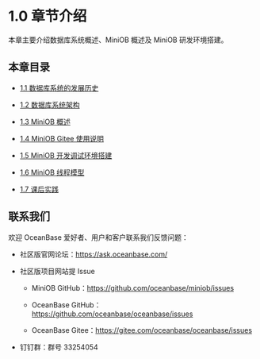 # 1.0 章节介绍

本章主要介绍数据库系统概述、MiniOB 概述及 MiniOB 研发环境搭建。

## 本章目录

- [1.1 数据库系统的发展历史](2.development-of-database-system.md)
  
- [1.2 数据库系统架构](3.database-system-architecture.md)

- [1.3 MiniOB 概述](4.miniob-overview.md)

- [1.4 MiniOB Gitee 使用说明](5.miniob-github-gitee-instructions.md)

- [1.5 MiniOB 开发调试环境搭建](6.miniob-debug-environment-setup.md)

- [1.6 MiniOB 线程模型](7.miniob-thread-model.md)

- [1.7 课后实践](8.practical-exercises-of-01.md)

## 联系我们

欢迎 OceanBase 爱好者、用户和客户联系我们反馈问题：

- 社区版官网论坛：<https://ask.oceanbase.com/>

- 社区版项目网站提 Issue

  - MiniOB GitHub：<https://github.com/oceanbase/miniob/issues>

  - OceanBase GitHub：<https://github.com/oceanbase/oceanbase/issues>

  - OceanBase Gitee：<https://gitee.com/oceanbase/oceanbase/issues>

- 钉钉群：群号 33254054
